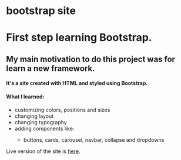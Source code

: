 # bootstrap site
<h1>First step learning Bootstrap.</h1>
<h2>My main motivation to do this project was for learn a new framework.</h2>
<h4>It's a site created with HTML and styled using Bootstrap.</h4>

<h4>What I learned:</h4>
<ul>
  <li>customizing colors, positions and sizes</li>
  <li>changing layout</li>
  <li>changing typography</li>
  <li>adding components like:</li>
  <ul>
    <li>buttons, cards, carousel, navbar, collapse and dropdowns</li>
  </ul>
</ul>

  <p>Live version of the site is <a href="https://jessicasantosb.github.io/DogLife---Bootstrap-site/" target="_blank">here</a>.</p>
